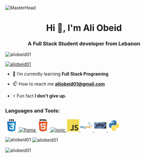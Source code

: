 ![MasterHead](https://monsterspost.com/wp-content/uploads/2016/10/Friday-Fun.jpg)

<h1 align="center">Hi 👋, I'm Ali Obeid</h1>
<h3 align="center">A Full Stack Student developer from Lebanon</h3>

<p align="left"> <img src="https://komarev.com/ghpvc/?username=aliobeid01&label=Profile%20views&color=0e75b6&style=flat" alt="aliobeid01" /> </p>

<p align="left"> <a href="https://github.com/ryo-ma/github-profile-trophy"><img src="https://github-profile-trophy.vercel.app/?username=aliobeid01" alt="aliobeid01" /></a> </p>

- 🌱 I’m currently learning **Full Stack Programing**

- 📫 How to reach me **aliiobeid01@gmail.com**

- ⚡ Fun fact **I don't give up.**

<h3 align="left">Languages and Tools:</h3>
<p align="left"> <a href="https://www.w3schools.com/css/" target="_blank" rel="noreferrer"> <img src="https://raw.githubusercontent.com/devicons/devicon/master/icons/css3/css3-original-wordmark.svg" alt="css3" width="40" height="40"/> </a> <a href="https://www.figma.com/" target="_blank" rel="noreferrer"> <img src="https://www.vectorlogo.zone/logos/figma/figma-icon.svg" alt="figma" width="40" height="40"/> </a> <a href="https://www.w3.org/html/" target="_blank" rel="noreferrer"> <img src="https://raw.githubusercontent.com/devicons/devicon/master/icons/html5/html5-original-wordmark.svg" alt="html5" width="40" height="40"/> </a> <a href="https://ionicframework.com" target="_blank" rel="noreferrer"> <img src="https://upload.wikimedia.org/wikipedia/commons/d/d1/Ionic_Logo.svg" alt="ionic" width="40" height="40"/> </a> <a href="https://developer.mozilla.org/en-US/docs/Web/JavaScript" target="_blank" rel="noreferrer"> <img src="https://raw.githubusercontent.com/devicons/devicon/master/icons/javascript/javascript-original.svg" alt="javascript" width="40" height="40"/> </a> <a href="https://www.mysql.com/" target="_blank" rel="noreferrer"> <img src="https://raw.githubusercontent.com/devicons/devicon/master/icons/mysql/mysql-original-wordmark.svg" alt="mysql" width="40" height="40"/> </a> <a href="https://www.php.net" target="_blank" rel="noreferrer"> <img src="https://raw.githubusercontent.com/devicons/devicon/master/icons/php/php-original.svg" alt="php" width="40" height="40"/> </a> <a href="https://www.python.org" target="_blank" rel="noreferrer"> <img src="https://raw.githubusercontent.com/devicons/devicon/master/icons/python/python-original.svg" alt="python" width="40" height="40"/> </a> </p>

<p><img align="left" src="https://github-readme-stats.vercel.app/api/top-langs?username=aliobeid01&show_icons=true&locale=en&layout=compact" alt="aliobeid01" /></p>

<p>&nbsp;<img align="center" src="https://github-readme-stats.vercel.app/api?username=aliobeid01&show_icons=true&locale=en" alt="aliobeid01" /></p>

<p><img align="center" src="https://github-readme-streak-stats.herokuapp.com/?user=aliobeid01&" alt="aliobeid01" /></p>

